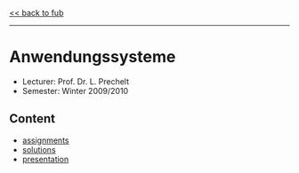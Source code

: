 [<< back to fub](https://github.com/xconnect/fub#course-list-this-repository-covers)

---

# Anwendungssysteme

- Lecturer: Prof. Dr. L. Prechelt
- Semester: Winter 2009/2010

## Content

- [assignments](https://github.com/xconnect/fub.bsc.aws/tree/master/assignments)
- [solutions](https://github.com/xconnect/fub.bsc.aws/tree/master/solutions)
- [presentation](https://github.com/xconnect/fub.bsc.aws/tree/master/presentation)
